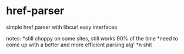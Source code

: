 # href-parser
simple href parser with libcurl easy interfaces

notes:
*still choppy on some sites, still works 90% of the time
*need to come up with a better and more efficient parsing alg'
*n shit
